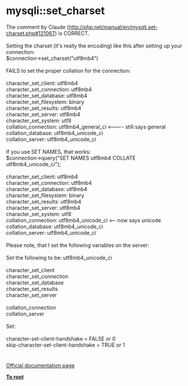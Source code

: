 # mysqli::set_charset




<div class="phpcode"><span class="html">
The comment by Claude (<a href="http://php.net/manual/en/mysqli.set-charset.php#121067" rel="nofollow" target="_blank">http://php.net/manual/en/mysqli.set-charset.php#121067</a>) is CORRECT.<br><br>Setting the charset (it&apos;s really the encoding) like this after setting up your connection:<br>$connection-&gt;set_charset(&quot;utf8mb4&quot;)<br><br>FAILS to set the proper collation for the connection:<br><br>character_set_client: utf8mb4<br>character_set_connection: utf8mb4<br>character_set_database: utf8mb4<br>character_set_filesystem: binary<br>character_set_results: utf8mb4<br>character_set_server: utf8mb4<br>character_set_system: utf8<br>collation_connection: utf8mb4_general_ci &lt;---- still says general<br>collation_database: utf8mb4_unicode_ci<br>collation_server: utf8mb4_unicode_ci<br><br>If you use SET NAMES, that works:<br>$connection-&gt;query(&quot;SET NAMES utf8mb4 COLLATE utf8mb4_unicode_ci&quot;);<br><br>character_set_client: utf8mb4<br>character_set_connection: utf8mb4<br>character_set_database: utf8mb4<br>character_set_filesystem: binary<br>character_set_results: utf8mb4<br>character_set_server: utf8mb4<br>character_set_system: utf8<br>collation_connection: utf8mb4_unicode_ci &lt;-- now says unicode<br>collation_database: utf8mb4_unicode_ci<br>collation_server: utf8mb4_unicode_ci<br><br>Please note, that I set the following variables on the server:<br><br>Set the following to be: utf8mb4_unicode_ci<br><br>character_set_client<br>character_set_connection<br>character_set_database<br>character_set_results<br>character_set_server<br><br>collation_connection <br>collation_server<br><br>Set:<br><br>character-set-client-handshake = FALSE or 0<br>skip-character-set-client-handshake = TRUE or 1</span>
</div>
  

#

[Official documentation page](https://www.php.net/manual/en/mysqli.set-charset.php)

**[To root](/README.md)**